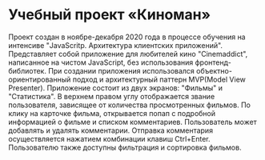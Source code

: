 # Учебный проект «Киноман»
Проект создан в ноябре-декабря 2020 года в процессе обучения на интенсиве "JavaScritp. Архитектура клиентских приложений". Представляет собой приложение для любителей кино "Cinemaddict", написанное на чистом JavaScript, без использования фронтенд-библиотек. При создании приложения использовался объектно-ориентированный подход и архитектурный паттерн MVP(Model View Presenter). 
Приложение состоит из двух экранов: "Фильмы" и "Статистика". В верхнем правом углу отображается звание пользователя, зависящее от количества просмотренных фильмов. 
По клику на карточке фильма, открывается попап с подробной информацией о фильме и списком комментариев. Пользователь может добавлять и удалять комментарии. Отправка комментария осуществляется нажатием комбинации клавиш Ctrl+Enter.
Пользователю также доступны фильтрация и сортировка фильмов.